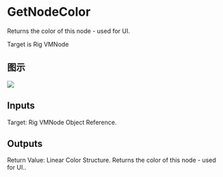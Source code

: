 # GetNodeColor

Returns the color of this node - used for UI.

Target is Rig VMNode

## 图示

![]($-20221218-20450394.png)

## Inputs

Target: Rig VMNode Object Reference.  

## Outputs

Return Value: Linear Color Structure. Returns the color of this node - used for UI..

